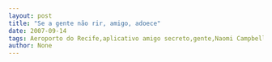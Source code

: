 ```yaml
---
layout: post
title: "Se a gente não rir, amigo, adoece"
date: 2007-09-14
tags: Aeroporto do Recife,aplicativo amigo secreto,gente,Naomi Campbell
author: None
---
```

 